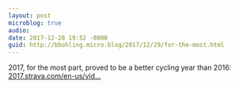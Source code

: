 ```yaml
---
layout: post
microblog: true
audio: 
date: 2017-12-28 19:52 -0800
guid: http://bbohling.micro.blog/2017/12/29/for-the-most.html
---
```

2017, for the most part, proved to be a better cycling year than 2016: [2017.strava.com/en-us/vid...](https://2017.strava.com/en-us/videos/246b2dce1a37d2bdc6cc6d9e909eef04da35fd81/)
